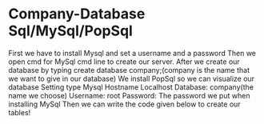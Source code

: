# Company-Database Sql/MySql/PopSql
First we have to install Mysql and set a username and a password
Then we open cmd for MySql cmd line to create our server. After we create our database by typing create database company;(company is the name that we want to give in our database)
We install PopSql so we can visualize our database
Setting type Mysql
Hostname Localhost
Database: company(the name we choose)
Username: root
Password: The password we put when installing MySql
Then we can write the code given below to create our tables!
